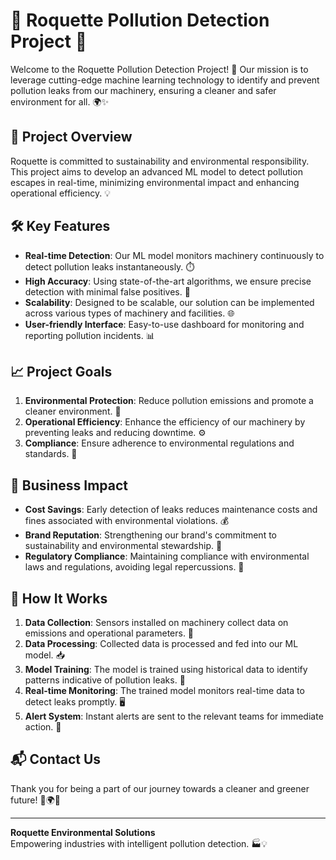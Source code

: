 # 🌟 Roquette Pollution Detection Project 🌟

Welcome to the Roquette Pollution Detection Project! 🚀 Our mission is to leverage cutting-edge machine learning technology to identify and prevent pollution leaks from our machinery, ensuring a cleaner and safer environment for all. 🌍✨

## 🎯 Project Overview

Roquette is committed to sustainability and environmental responsibility. This project aims to develop an advanced ML model to detect pollution escapes in real-time, minimizing environmental impact and enhancing operational efficiency. 💡

## 🛠️ Key Features

- **Real-time Detection**: Our ML model monitors machinery continuously to detect pollution leaks instantaneously. ⏱️
- **High Accuracy**: Using state-of-the-art algorithms, we ensure precise detection with minimal false positives. 🎯
- **Scalability**: Designed to be scalable, our solution can be implemented across various types of machinery and facilities. 🌐
- **User-friendly Interface**: Easy-to-use dashboard for monitoring and reporting pollution incidents. 📊

## 📈 Project Goals

1. **Environmental Protection**: Reduce pollution emissions and promote a cleaner environment. 🌿
2. **Operational Efficiency**: Enhance the efficiency of our machinery by preventing leaks and reducing downtime. ⚙️
3. **Compliance**: Ensure adherence to environmental regulations and standards. 📝

## 💼 Business Impact

- **Cost Savings**: Early detection of leaks reduces maintenance costs and fines associated with environmental violations. 💰
- **Brand Reputation**: Strengthening our brand's commitment to sustainability and environmental stewardship. 🌟
- **Regulatory Compliance**: Maintaining compliance with environmental laws and regulations, avoiding legal repercussions. 📜

## 🧩 How It Works

1. **Data Collection**: Sensors installed on machinery collect data on emissions and operational parameters. 📡
2. **Data Processing**: Collected data is processed and fed into our ML model. 📥
3. **Model Training**: The model is trained using historical data to identify patterns indicative of pollution leaks. 🧠
4. **Real-time Monitoring**: The trained model monitors real-time data to detect leaks promptly. 🖥️
5. **Alert System**: Instant alerts are sent to the relevant teams for immediate action. 🚨

## 📬 Contact Us

Thank you for being a part of our journey towards a cleaner and greener future! 🌱🌍✨

---

**Roquette Environmental Solutions**  
Empowering industries with intelligent pollution detection. 🏭💡
